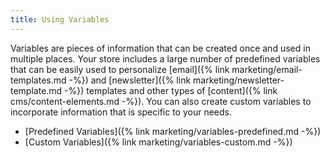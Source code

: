 ```yaml
---
title: Using Variables
---
```


Variables are pieces of information that can be created once and used in multiple places. Your store includes a large number of predefined variables that can be easily used to personalize [email]({% link marketing/email-templates.md -%}) and [newsletter]({% link marketing/newsletter-template.md -%}) templates and other types of [content]({% link cms/content-elements.md -%}). You can also create custom variables to incorporate information that is specific to your needs.

- [Predefined Variables]({% link marketing/variables-predefined.md -%})
- [Custom Variables]({% link marketing/variables-custom.md -%})
